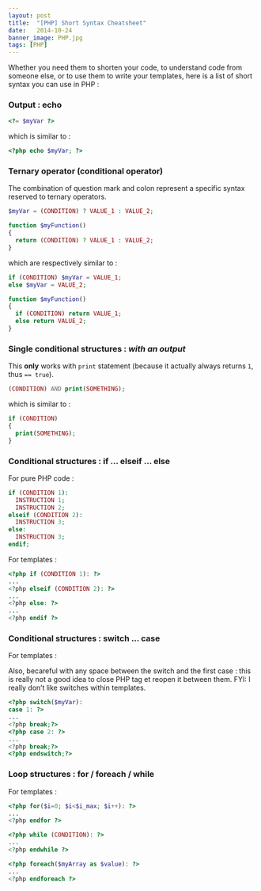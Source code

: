 ```yaml
---
layout: post
title:  "[PHP] Short Syntax Cheatsheet"
date:   2014-10-24
banner_image: PHP.jpg
tags: [PHP]
---
```


Whether you need them to shorten your code, to understand code from someone else, or to use them to write your templates, here is a list of short syntax you can use in PHP :

<!--more-->

### Output : echo

```php
<?= $myVar ?>
```

which is similar to :

```php
<?php echo $myVar; ?>
```

### Ternary operator (conditional operator)

The combination of question mark and colon represent a specific syntax reserved to ternary operators.

```php
$myVar = (CONDITION) ? VALUE_1 : VALUE_2;

function $myFunction()
{
  return (CONDITION) ? VALUE_1 : VALUE_2;
}
```

which are respectively similar to :

```php
if (CONDITION) $myVar = VALUE_1;
else $myVar = VALUE_2;

function $myFunction()
{
  if (CONDITION) return VALUE_1;
  else return VALUE_2;
}
```

### Single conditional structures : *with an output*

This **only** works with `print` statement (because it actually always returns `1`, thus `== true`).

```php
(CONDITION) AND print(SOMETHING);
```

which is similar to :

```php
if (CONDITION)
{
  print(SOMETHING);
}
```

### Conditional structures : if … elseif … else

For pure PHP code :

```php
if (CONDITION 1):
  INSTRUCTION 1;
  INSTRUCTION 2;
elseif (CONDITION 2):
  INSTRUCTION 3;
else:
  INSTRUCTION 3;
endif;
```

For templates :

```php
<?php if (CONDITION 1): ?>
...
<?php elseif (CONDITION 2): ?>
...
<?php else: ?>
...
<?php endif ?>
```

### Conditional structures : switch … case

For templates :

Also, becareful with any space between the switch and the first case : this is really not a good idea to close PHP tag et reopen it between them. FYI: I really don’t like switches within templates.

```php
<?php switch($myVar):
case 1: ?>
...
<?php break;?>
<?php case 2: ?>
...
<?php break;?>
<?php endswitch;?>
```

### Loop structures : for / foreach / while

For templates :

```php
<?php for($i=0; $i<$i_max; $i++): ?>
...
<?php endfor ?>
```

```php
<?php while (CONDITION): ?>
...
<?php endwhile ?>
```

```php
<?php foreach($myArray as $value): ?>
...
<?php endforeach ?>
```
